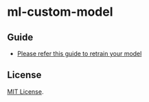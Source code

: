 # ml-custom-model
## Guide
* [Please refer this guide to retrain your model](https://drive.google.com/open?id=1XXMqmDn5TPDJVP8RpJEdgqrEZ7ILgWQU)
## License
[MIT License](https://opensource.org/licenses/MIT).
